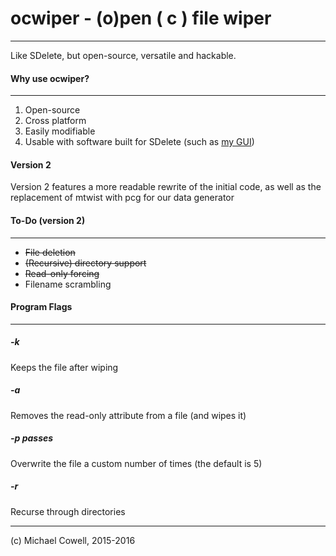 # ocwiper - (o)pen ( c ) file wiper
---
Like SDelete, but open-source, versatile and hackable.

#### Why use ocwiper?
---
1. Open-source
2. Cross platform
3. Easily modifiable
4. Usable with software built for SDelete (such as [my GUI](https://github.com/compl3x/SDelete2-FileGone))

#### Version 2

Version 2 features a more readable rewrite of the initial code, as well as the replacement of mtwist with pcg for our data generator

#### To-Do (version 2)
---

* ~~File deletion~~
* ~~(Recursive) directory support~~
* ~~Read-only forcing~~
* Filename scrambling

#### Program Flags
---
##### -k
Keeps the file after wiping
##### -a
Removes the read-only attribute from a file (and wipes it)
##### -p passes
Overwrite the file a custom number of times (the default is 5)
##### -r
Recurse through directories

---
(c) Michael Cowell, 2015-2016
